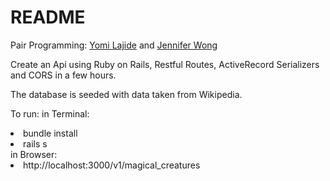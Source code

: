 # README

Pair Programming: [Yomi Lajide](https://github.com/Joll59) and [Jennifer Wong](https://github.com/wongjenn)

Create an Api using Ruby on Rails, Restful Routes, ActiveRecord Serializers and CORS in a few hours.

The database is seeded with data taken from Wikipedia.

To run:
in Terminal:
<li> bundle install </li>
<li> rails s </li>
in Browser:
<li> http://localhost:3000/v1/magical_creatures </li>
